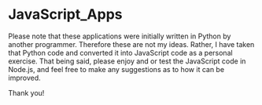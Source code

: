 # JavaScript_Apps

Please note that these applications were initially written in Python by another programmer.
Therefore these are not my ideas. 
Rather, I have taken that Python code and converted it into JavaScript code as a personal exercise. 
That being said, please enjoy and or test the JavaScript code in Node.js, and feel free to make any suggestions as to how it can be improved.

Thank you!
